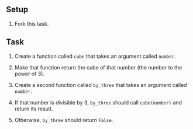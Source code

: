 ## Setup
1. Fork this task.

## Task
1. Create a function called `cube` that takes an argument called `number`.

2. Make that function return the cube of that number (the number to the power of 3).

3. Create a second function called `by_three` that takes an argument called `number`.

4. If that number is divisible by 3, `by_three` should call `cube(number)` and return its result. 

5. Otherwise, `by_three` should return `False`.
